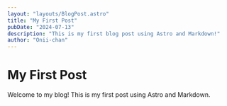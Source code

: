 ```yaml
---
layout: "layouts/BlogPost.astro"
title: "My First Post"
pubDate: "2024-07-13"
description: "This is my first blog post using Astro and Markdown!"
author: "Onii-chan"
---
```


# My First Post

Welcome to my blog! This is my first post using Astro and Markdown.
